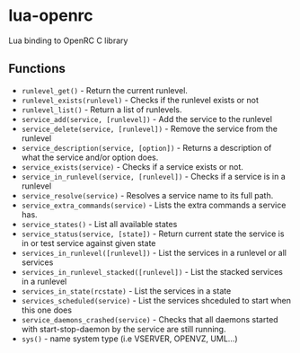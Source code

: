 lua-openrc
==========

Lua binding to OpenRC C library

Functions
---------

* `runlevel_get()` - Return the current runlevel. 
* `runlevel_exists(runlevel)` - Checks if the runlevel exists or not 
* `runlevel_list()` - Return a list of runlevels. 
* `service_add(service, [runlevel])` - Add the service to the runlevel 
* `service_delete(service, [runlevel])` - Remove the service from the runlevel 
* `service_description(service, [option])` - Returns a description of what the service and/or option does. 
* `service_exists(service)` - Checks if a service exists or not.
* `service_in_runlevel(service, [runlevel])` - Checks if a service is in a runlevel
* `service_resolve(service)` - Resolves a service name to its full path. 
* `service_extra_commands(service)` - Lists the extra commands a service has. 
* `service_states()` - List all available states 
* `service_status(service, [state])` - Return current state the service is in or test service against given state
* `services_in_runlevel([runlevel])` - List the services in a runlevel or all services 
* `services_in_runlevel_stacked([runlevel])` - List the stacked services in a runlevel 
* `services_in_state(rcstate)` - List the services in a state 
* `services_scheduled(service)` - List the services shceduled to start when this one does 
* `service_daemons_crashed(service)` - Checks that all daemons started with start-stop-daemon by the service are still running. 
* `sys()` - name system type (i.e VSERVER, OPENVZ, UML...) 
